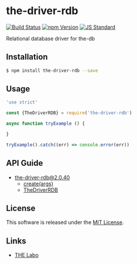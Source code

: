 the-driver-rdb
==========

<!---
This file is generated by the-tmpl. Do not update manually.
--->

<!-- Badge Start -->
<a name="badges"></a>

[![Build Status][bd_travis_shield_url]][bd_travis_url]
[![npm Version][bd_npm_shield_url]][bd_npm_url]
[![JS Standard][bd_standard_shield_url]][bd_standard_url]

[bd_repo_url]: https://github.com/the-labo/the-driver-rdb
[bd_travis_url]: http://travis-ci.org/the-labo/the-driver-rdb
[bd_travis_shield_url]: http://img.shields.io/travis/the-labo/the-driver-rdb.svg?style=flat
[bd_travis_com_url]: http://travis-ci.com/the-labo/the-driver-rdb
[bd_travis_com_shield_url]: https://api.travis-ci.com/the-labo/the-driver-rdb.svg?token=
[bd_license_url]: https://github.com/the-labo/the-driver-rdb/blob/master/LICENSE
[bd_npm_url]: http://www.npmjs.org/package/the-driver-rdb
[bd_npm_shield_url]: http://img.shields.io/npm/v/the-driver-rdb.svg?style=flat
[bd_standard_url]: http://standardjs.com/
[bd_standard_shield_url]: https://img.shields.io/badge/code%20style-standard-brightgreen.svg

<!-- Badge End -->


<!-- Description Start -->
<a name="description"></a>

Relational database driver for the-db

<!-- Description End -->


<!-- Overview Start -->
<a name="overview"></a>



<!-- Overview End -->


<!-- Sections Start -->
<a name="sections"></a>

<!-- Section from "doc/guides/01.Installation.md.hbs" Start -->

<a name="section-doc-guides-01-installation-md"></a>

Installation
-----

```bash
$ npm install the-driver-rdb --save
```


<!-- Section from "doc/guides/01.Installation.md.hbs" End -->

<!-- Section from "doc/guides/02.Usage.md.hbs" Start -->

<a name="section-doc-guides-02-usage-md"></a>

Usage
---------

```javascript
'use strict'

const {TheDriverRDB} = require('the-driver-rdb')

async function tryExample () {

}

tryExample().catch((err) => console.error(err))

```


<!-- Section from "doc/guides/02.Usage.md.hbs" End -->

<!-- Section from "doc/guides/10.API Guide.md.hbs" Start -->

<a name="section-doc-guides-10-a-p-i-guide-md"></a>

API Guide
-----

+ [the-driver-rdb@2.0.40](./doc/api/api.md)
  + [create(args)](./doc/api/api.md#the-driver-rdb-function-create)
  + [TheDriverRDB](./doc/api/api.md#the-driver-r-d-b-class)


<!-- Section from "doc/guides/10.API Guide.md.hbs" End -->


<!-- Sections Start -->


<!-- LICENSE Start -->
<a name="license"></a>

License
-------
This software is released under the [MIT License](https://github.com/the-labo/the-driver-rdb/blob/master/LICENSE).

<!-- LICENSE End -->


<!-- Links Start -->
<a name="links"></a>

Links
------

+ [THE Labo][t_h_e_labo_url]

[t_h_e_labo_url]: https://github.com/the-labo

<!-- Links End -->
